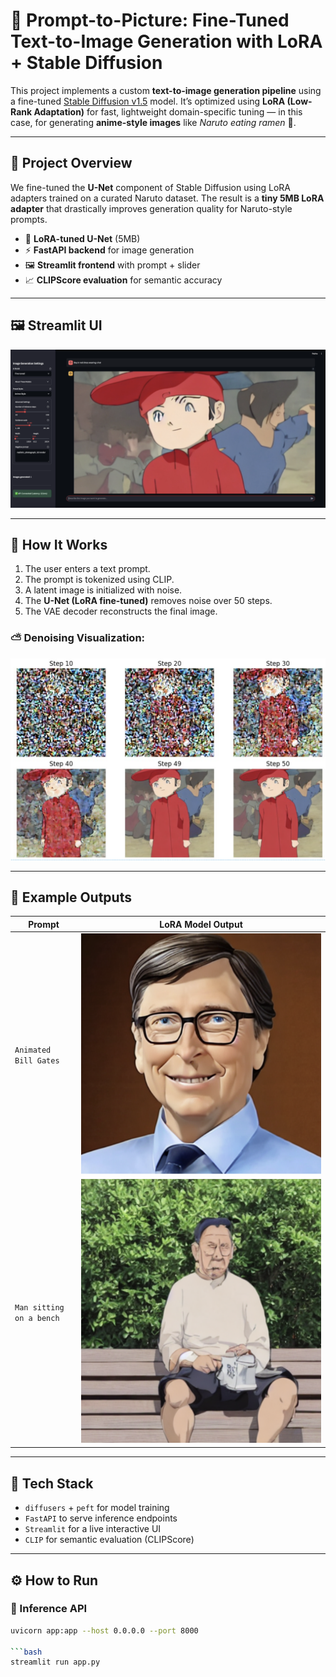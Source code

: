 # 🧠 Prompt-to-Picture: Fine-Tuned Text-to-Image Generation with LoRA + Stable Diffusion

This project implements a custom **text-to-image generation pipeline** using a fine-tuned [Stable Diffusion v1.5](https://huggingface.co/runwayml/stable-diffusion-v1-5) model. It’s optimized using **LoRA (Low-Rank Adaptation)** for fast, lightweight domain-specific tuning — in this case, for generating **anime-style images** like *Naruto eating ramen* 🍜.

---

## 🚀 Project Overview

We fine-tuned the **U-Net** component of Stable Diffusion using LoRA adapters trained on a curated Naruto dataset. The result is a **tiny 5MB LoRA adapter** that drastically improves generation quality for Naruto-style prompts.

- 🔧 **LoRA-tuned U-Net** (5MB)
- ⚡ **FastAPI backend** for image generation
- 🖼️ **Streamlit frontend** with prompt + slider
- 📈 **CLIPScore evaluation** for semantic accuracy

---

## 🖼️ Streamlit UI

<div align="center">
  <img src="./assets/streamlit_ui.png" alt="Streamlit UI" width="700"/>
</div>

---

## 🔬 How It Works

1. The user enters a text prompt.
2. The prompt is tokenized using CLIP.
3. A latent image is initialized with noise.
4. The **U-Net (LoRA fine-tuned)** removes noise over 50 steps.
5. The VAE decoder reconstructs the final image.

### ⛅ Denoising Visualization:

<div align="center">
  <img src="./assets/denoising.png" alt="Denoising" width="700"/>
</div>

---

## 🧪 Example Outputs

| Prompt                     | LoRA Model Output                      |
|---------------------------|----------------------------------------|
| `Animated Bill Gates`     | ![output](assets/bill_gates.png)   |
| `Man sitting on a bench`| ![output](assets/bench.png) |

---

## 🔧 Tech Stack

- `diffusers` + `peft` for model training
- `FastAPI` to serve inference endpoints
- `Streamlit` for a live interactive UI
- `CLIP` for semantic evaluation (CLIPScore)

---

## ⚙️ How to Run

### 🔁 Inference API
```bash
uvicorn app:app --host 0.0.0.0 --port 8000

```bash
streamlit run app.py
